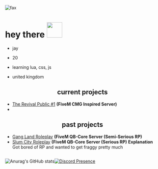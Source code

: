 <img src="https://komarev.com/ghpvc/?username=Jay-Founder-SCRP&color=lightgray" alt="fax" width="" height="">

<h1>
  hey there
  <img src="https://media.giphy.com/media/hvRJCLFzcasrR4ia7z/giphy.gif" width="50px"/>
</h1>

- jay

- 20

- learning lua, css, js

- united kingdom

<p align="center">
  
</p>

<p align="center">

</p>

<h2 align="center">current projects</h2>

- [The Revival Public #1](https://discord.io/therevival) **(FiveM CMG Inspired Server)**
- 
 <h2 align="center">past projects</h2>
 
- [Gang Land Roleplay]() **(FiveM QB-Core Server (Semi-Serious RP)**
- [Slum City Roleplay]() **(FiveM QB-Core Server (Serious RP)**
 **Explanation**
 Got bored of RP and wanted to get fraggy pretty much
<h2 align="center"></h2>

![Anurag's GitHub stats](https://github-readme-stats.vercel.app/api?username=JayTryingToDev&count_private=true&show_icons=true&theme=dracula)[![Discord Presence](https://lanyard-profile-readme.vercel.app/api/425377411161391104?theme=dark&bg=000000&animated=true&hideDiscrim=false&borderRadius=10px&idleMessage=Pay%20Me%20To%20Write%20You%20Code)](https://discord.com/users/425377411161391104)
